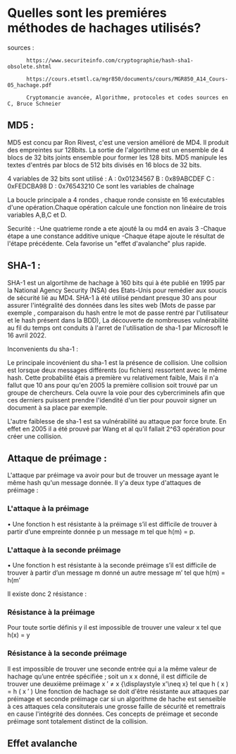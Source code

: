 # Quelles sont les premiéres méthodes de hachages utilisés? 

sources : 


          https://www.securiteinfo.com/cryptographie/hash-sha1-obsolete.shtml

          https://cours.etsmtl.ca/mgr850/documents/cours/MGR850_A14_Cours-05_hachage.pdf

          Cryptomancie avancée, Algorithme, protocoles et codes sources en C, Bruce Schneier

          



## MD5 : 
 MD5 est concu par Ron Rivest, c'est une version amélioré de MD4. Il produit des empreintes sur 128bits. La sortie de l'algortihme est un ensemble de 4 blocs de 32 bits joints ensemble pour former les 128 bits.
 MD5 manipule les textes d'entrés par blocs de 512 bits divisés en 16 blocs de 32 bits.
 
 4 variables de 32 bits sont utilisé :
 A : 0x01234567
 B : 0x89ABCDEF
 C : 0xFEDCBA98
 D : 0x76543210
 Ce sont les variables de chaînage

La boucle principale a 4 rondes , chaque ronde consiste en 16 exécutables d'une opération.Chaque opération calcule une fonction non linéaire de trois variables A,B,C et D.

 
 Securité : 
-Une quatrieme ronde a ete ajouté la ou md4 en avais 3
-Chaque étape a une constance additive unique 
-Chaque étape ajoute le résultat de l'étape précédente. Cela favorise un "effet d'avalanche" plus rapide.


 ## SHA-1 :



SHA-1 est un algortihme de hachage à 160 bits qui à éte publié en 1995 par la National Agency Security (NSA) des Etats-Unis pour remédier aux soucis de sécurité lié au MD4.
SHA-1 à été utilisé pendant presque 30 ans pour assurer l'intégralité des données dans les sites web (Mots de passe par exemple , comparaison du hash entre le mot de passe rentré par l'utilisateur et le hash présent dans la BDD),
La découverte de nombreuses vulnérabilité au fil du temps ont conduits à l'arret de l'utilisation de sha-1 par Microsoft le 16 avril 2022.

Inconvenients du sha-1 : 

Le principale incovénient du sha-1 est la présence de collision. Une collsion est lorsque deux messages différents (ou fichiers) ressortent avec le même hash. Cette probabilité étais a première vu relativement faible,
Mais il n'a fallut que 10 ans pour qu'en 2005 la première collision soit trouvé par un groupe de chercheurs. Cela ouvre la voie pour des cybercriminels afin que ces derniers puissent prendre l'idendité d'un tier pour pouvoir signer un document à sa place par exemple.

L'autre faiblesse de sha-1 est sa vulnérabilité au attaque par force brute. En effet en 2005 il a été prouvé par Wang et al qu'il fallait 2^63 opération pour créer une collision.


## Attaque de préimage : 

L'attaque par préimage va avoir pour but de trouver un message ayant le même hash qu'un message donnée. Il y'a deux type d'attaques de préimage : 

### L'attaque à la préimage

• Une fonction h est résistante à la préimage s’il est difficile
de trouver à partir d’une empreinte donnée p un message m
tel que h(m) = p.

### L'attaque à la seconde préimage

• Une fonction h est résistante à la seconde préimage s’il
est difficile de trouver à partir d’un message m donné un
autre message m’ tel que h(m) = h(m’

Il existe donc 2 résistance :

### Résistance à la préimage

Pour toute sortie définis y  il est impossible de trouver une valeur x tel que h(x) = y

### Résistance à la seconde préimage 

Il est impossible de trouver une seconde entrée qui a la même valeur de hachage qu’une entrée spécifiée ; soit un x x donné, il est difficile de trouver une deuxième préimage x ′ ≠ x {\displaystyle x'\neq x} tel que h ( x ) = h ( x ′ ) 
Une fonction de hachage se doit d'être résistante aux attaques par préimage et seconde préimage car si un algorithme de hache est senseible à ces attaques cela consituterais une grosse faille de sécurité et remettrais en cause l'intégrité des données. Ces concepts de préimage et seconde préimage sont totalement distinct de la collision.

## Effet avalanche







